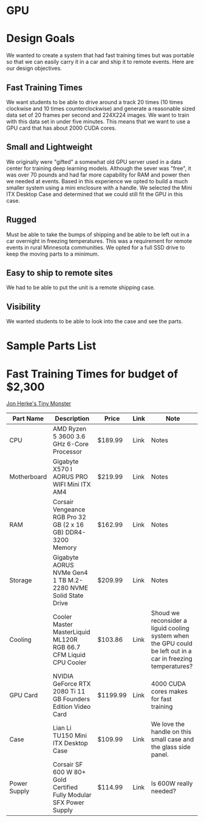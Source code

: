 # GPU

# Design Goals
We wanted to create a system that had fast training times but was portable so that we can easily carry it in a car and ship
it to remote events.  Here are our design objectives.
## Fast Training Times
We want students to be able to drive around a track 20 times (10 times clockwise and 10 times counterclockwise) and
generate a reasonable sized data set of 20 frames per second and 224X224 images.  We want to train with this
data set in under five minutes.  This means that we want to use a GPU card that has about 2000 CUDA cores.
## Small and Lightweight
We originally were "gifted" a somewhat old GPU server used in a data center for training deep learning models.  Although
the sever was "free", it was over 70 pounds and had far more capability for RAM and power then we needed at events.
Based in this experience we opted to build a much smaller system using a mini enclosure with a handle.
We selected the Mini ITX Desktop Case and determined that we could still fit the GPU in this case.
## Rugged
Must be able to take the bumps of shipping and be able to be left out in a car overnight in freezing temperatures.
This was a requirement for remote events in rural Minnesota communities.  We opted for a full SSD drive to keep the moving
parts to a minimum.
## Easy to ship to remote sites
We had to be able to put the unit is a remote shipping case.
## Visibility
We wanted students to be able to look into the case and see the parts.

# Sample Parts List

# Fast Training Times for budget of $2,300
[Jon Herke's Tiny Monster](https://pcpartpicker.com/user/Herk89/saved/ypHZf7)

| Part Name                         | Description                                                                                                                                                                                | Price      | Link                                                                                                                   | Note                                                                         |
|-----------------------------------|--------------------------------------------------------------------------------------------------------------------------------------------------------------------------------------------|------------|------------------------------------------------------------------------------------------------------------------------|------------------------------------------------------------------------------|
| CPU |  	AMD Ryzen 5 3600 3.6 GHz 6-Core Processor | $189.99 | Link | Notes
| Motherboard | Gigabyte X570 I AORUS PRO WIFI Mini ITX AM4 | $219.99 | Link | Notes
| RAM |  Corsair Vengeance RGB Pro 32 GB (2 x 16 GB) DDR4-3200 Memory | $162.99 | Link | Notes
| Storage |  	Gigabyte AORUS NVMe Gen4 1 TB M.2-2280 NVME Solid State Drive | $209.99 | Link | Notes
| Cooling |  Cooler Master MasterLiquid ML120R RGB 66.7 CFM Liquid CPU Cooler | $103.86 | Link | Shoud we reconsider a liguid cooling system when the GPU could be left out in a car in freezing temperatures?
| GPU Card | NVIDIA GeForce RTX 2080 Ti 11 GB Founders Edition Video Card | $1199.99 | Link | 4000 CUDA cores makes for fast training
| Case | Lian Li TU150 Mini ITX Desktop Case | 	$109.99 | Link | We love the handle on this small case and the glass side panel.
| Power Supply | Corsair SF 600 W 80+ Gold Certified Fully Modular SFX Power Supply | $114.99 | Link | Is 600W really needed?
